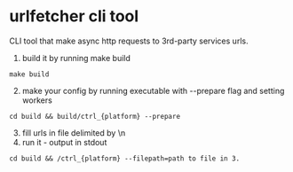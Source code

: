 # urlfetcher cli tool
CLI tool that make async http requests to 3rd-party services urls.

1. build it by running make build
```
make build 
```
2. make your config by running executable with --prepare flag and setting workers
```
cd build && build/ctrl_{platform} --prepare 
```
3. fill urls in file delimited by \n
4. run it - output in stdout
```
cd build && /ctrl_{platform} --filepath=path to file in 3.
```